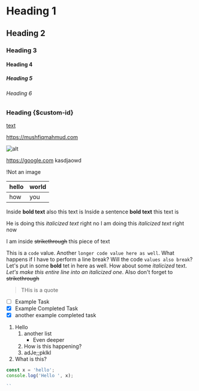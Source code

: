 
# Heading 1
## Heading 2
### Heading 3
#### Heading 4
##### Heading 5
###### Heading 6

### Heading {$custom-id}

[text](https://mushfiqmahmud.com)

https://mushfiqmahmud.com

![alt](url)

https://google.com kasdjaowd

!Not an image

| hello | world |
|-------|-------|
| how   | you   |

Inside **bold text** also this text is
Inside a sentence __bold text__ this text is

He is doing this *italicized text* right no
I am doing this _italicized text_ right now

I am inside ~~strikethrough~~ this piece of text

This is a `code` value. Another `longer code value here as well`. What happens if I have to perform a line break? Will the code `values also break`? Let's put in some **bold** tet in here as well. How about some *italicized* text. _Let's make this entire line into an italicized one_. Also don't forget to ~~strikethrough~~

> THis is a quote

* [ ] Example Task
* [X] Example Completed Task
* [x] another example completed task

1. Hello
	1. another list
		* Even deeper
	2. How is this happening?
	21. adJe;;pklkl
2. What is this?

```js
const x = 'hello';
console.log('Hello ', x);

``
